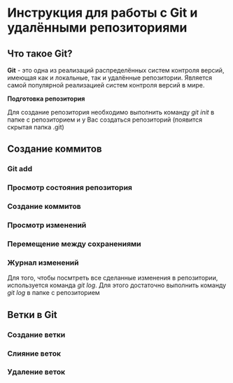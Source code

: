 # **Инструкция для работы с Git и удалёнными репозиториями**
## **Что такое Git?**

**Git** - это одна из реализаций распределённых систем контроля версий, имеющая как и локальные, так и удалённые репозитории. Является самой популярной реализацией систем контроля версий в мире.

**Подготовка репозитория**

Для создание репозитория необходимо выполнить команду *git init* в папке с репозиторием и у Вас создаться репозиторий (появится скрытая папка .git)

## **Создание коммитов**

### **Git add**

### **Просмотр состояния репозитория**

### **Создание коммитов**

### **Просмотр изменений**

### **Перемещение между сохранениями**

### **Журнал изменений**

Для того, чтобы посмтреть все сделанные изменения в репозитории, используется команда *git log*. Для этого достаточно выполнить команду *git log* в папке с репозиторием

## **Ветки в Git**
### **Создание ветки**

### **Слияние веток**

### **Удаление веток**